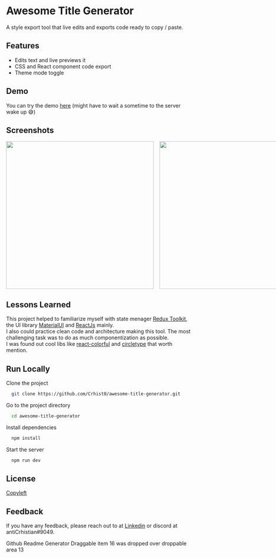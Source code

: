 # Awesome Title Generator

A style export tool that live edits and exports code ready to copy / paste.
## Features

- Edits text and live previews it
- CSS and React component code export
- Theme mode toggle
## Demo

You can try the demo [here](https://bitly.com/AwesomeTitleGenerator) (might have to wait a sometime to the server wake up 😅)
## Screenshots
<div style="display:flex">
<img src="https://i.imgur.com/xsKDHnb.png" width="400" heigth="400">
<img style="margin: 0rem 1rem" src="https://i.imgur.com/kAqSCq0.png" width="400" heigth="400">
<img src="https://i.imgur.com/5sPk1s4.png" width="400" heigth="400">
</div>

## Lessons Learned

This project helped to familiarize myself with state menager [Redux Toolkit](https://redux-toolkit.js.org/), the UI library [MaterialUI](https://mui.com/) and [ReactJs](https://reactjs.org/) mainly. <br/>
I also could practice clean code and architecture making this tool. The most challenging task was to do as much componentization as possible. <br/>
I was found out cool libs like [react-colorful](https://www.npmjs.com/package/react-colorful) and [circletype](https://circletype.labwire.ca/) that worth mention.<br/>

## Run Locally

Clone the project

```bash
  git clone https://github.com/Crhist0/awesome-title-generator.git
```

Go to the project directory

```bash
  cd awesome-title-generator
```

Install dependencies

```bash
  npm install
```

Start the server

```bash
  npm run dev
```
## License

[Copyleft](https://copyleft.org/)
## Feedback

If you have any feedback, please reach out to at [Linkedin](https://www.linkedin.com/in/crhistian-de-oliveira-b35841161/) or discord at antiCrhistian#9049.


Github Readme Generator
Draggable item 16 was dropped over droppable area 13
